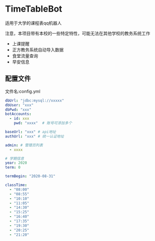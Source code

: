 # TimeTableBot

适用于大学的课程表qq机器人

注意，本项目带有本校的一些特定特性，可能无法在其他学校的教务系统工作

* 上课提醒
* 正方教务系统自动导入数据
* 食堂流量查询
* 早安信息

## 配置文件

文件名:config.yml

```yml
dbUrl: "jdbc:mysql://xxxxx"
dbUser: "xxx"
dbPwd: "xxx"
botAccounts:
  - id: xxx
    pwd: "xxxx"  # 账号可添加多个

baseUrl: "xxx" # api地址
authUrl: "xxx" # 统一认证地址

admin: # 管理员列表
  - xxxx

# 学期信息
year: 2020
term: 0

termBegin: "2020-08-31"

classTime:
  - "08:00"
  - "08:55"
  - "10:10"
  - "11:05"
  - "14:30"
  - "15:25"
  - "16:40"
  - "17:35"
  - "19:30"
  - "20:25"
  - "21:20"
```
